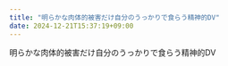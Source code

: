 ```yaml
---
title: "明らかな肉体的被害だけ自分のうっかりで食らう精神的DV"
date: 2024-12-21T15:37:19+09:00
---
```

明らかな肉体的被害だけ自分のうっかりで食らう精神的DV
